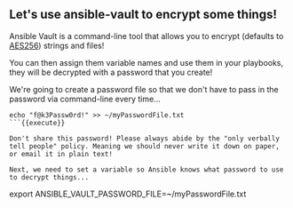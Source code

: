 ## Let's use ansible-vault to encrypt some things!

Ansible Vault is a command-line tool that allows you to encrypt (defaults to [AES256](https://en.wikipedia.org/wiki/Advanced_Encryption_Standard)) strings and files!

You can then assign them variable names and use them in your playbooks, they will be decrypted with a password that you create!

We're going to create a password file so that we don't have to pass in the password via command-line every time...

```
echo "f@k3Passw0rd!" >> ~/myPasswordFile.txt
```{{execute}}

Don't share this password! Please always abide by the "only verbally tell people" policy. Meaning we should never write it down on paper, or email it in plain text!

Next, we need to set a variable so Ansible knows what password to use to decrypt things...

```
export ANSIBLE_VAULT_PASSWORD_FILE=~/myPasswordFile.txt
```{{execute}}

